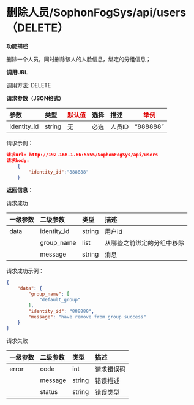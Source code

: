 # 删除人员/SophonFogSys/api/users（DELETE）

**功能描述**

删除一个人员，同时删除该人的人脸信息，绑定的分组信息；

**调用URL**

调用方法: DELETE

**请求参数（JSON格式）**

| 参数        | 类型   | <font color="#dd0000">默认值</font> | 选择 | 描述   | <font color="#dd0000">举例</font> |
| :---------- | :----- | ----------------------------------- | :--- | :----- | --------------------------------- |
| identity_id | string | 无                                  | 必选 | 人员ID | “888888”                          |

请求示例：

```json
请求url: http://192.168.1.66:5555/SophonFogSys/api/users
请求body:
	{
		"identity_id":"888888"
	}
```

**返回信息：**

请求成功

| 一级参数 | 二级参数    | 类型   | 描述                       |
| :------- | :---------- | :----- | :------------------------- |
| data     | identity_id | string | 用户id                     |
|          | group_name  | list   | 从哪些之前绑定的分组中移除 |
|          | message     | string | 消息                       |

请求成功示例：

```json
{
    "data": {
        "group_name": [
            "default_group"
        ],
        "identity_id": "888888",
        "message": "have remove from group success"
    }
}
```

请求失败

| 一级参数 | 二级参数 | 类型   | 描述       |
| :------- | :------- | :----- | :--------- |
| error    | code     | int    | 请求错误码 |
|          | message  | string | 错误描述   |
|          | status   | string | 错误类型   |
